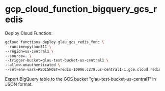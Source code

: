 # gcp_cloud_function_bigquery_gcs_redis

Deploy Cloud Function:
```bash
gcloud functions deploy glau_gcs_redis_func \
--runtime=python311 \
--region=us-central1 \
--source=. \
--trigger-bucket=glau-test-bucket-us-central1 \
--allow-unauthenticated \
--set-env-vars=REDISHOST=redis-10996.c279.us-central1-1.gce.cloud.redislabs.com,REDISPORT=10996,REDISPASSWORD=xnurcS28JREs9S8HHemx2cKc1jLFi3ua
```
    
Export BigQuery table to the GCS bucket "glau-test-bucket-us-central1" in JSON format.
    


